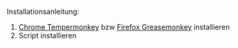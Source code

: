 Installationsanleitung:

1. [Chrome Tempermonkey](https://chrome.google.com/webstore/detail/tampermonkey/dhdgffkkebhmkfjojejmpbldmpobfkfo?hl=de) bzw [Firefox Greasemonkey](https://addons.mozilla.org/de/firefox/addon/greasemonkey/) installieren
2. Script installieren